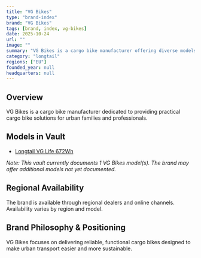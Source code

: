```yaml
---
title: "VG Bikes"
type: "brand-index"
brand: "VG Bikes"
tags: [brand, index, vg-bikes]
date: 2025-10-24
url: ""
image: ""
summary: "VG Bikes is a cargo bike manufacturer offering diverse models for families and professionals."
category: "longtail"
regions: ["EU"]
founded_year: null
headquarters: null
---
```


## Overview

VG Bikes is a cargo bike manufacturer dedicated to providing practical cargo bike solutions for urban families and professionals.

## Models in Vault

- [Longtail VG Life 672Wh](longtail-vg-life-672wh.md)

_Note: This vault currently documents 1 VG Bikes model(s). The brand may offer additional models not yet documented._

## Regional Availability

The brand is available through regional dealers and online channels. Availability varies by region and model.

## Brand Philosophy & Positioning

VG Bikes focuses on delivering reliable, functional cargo bikes designed to make urban transport easier and more sustainable.
